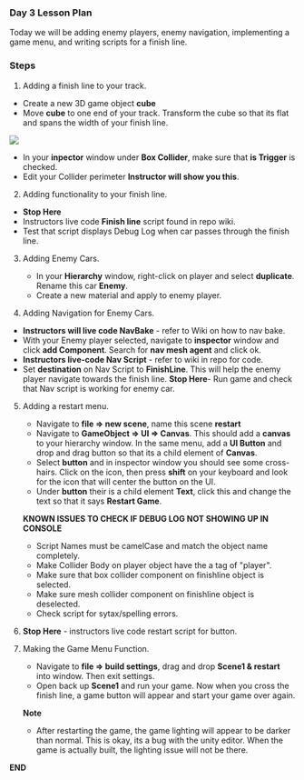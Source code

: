 ### Day 3 Lesson Plan

Today we will be adding enemy players, enemy navigation, implementing a game menu, and writing scripts for a finish line.

### Steps

1. Adding a finish line to your track.
  - Create a new 3D game object **cube**
  - Move **cube** to one end of your track. Transform the cube so that its flat and spans the width of your finish line.
  
 ![](http://i.imgur.com/KyEA159.png)
 - In your **inpector** window under **Box Collider**, make sure that **is Trigger** is checked.
 - Edit your Collider perimeter **Instructor will show you this**.
 
2. Adding functionality to your finish line.
 - **Stop Here** 
 - Instructors live code **Finish line** script found in repo wiki. 
 - Test that script displays Debug Log when car passes through the finish line.
 
 3. Adding Enemy Cars.
    - In your **Hierarchy** window, right-click on player and select **duplicate**. Rename this car **Enemy**.
    - Create a new material and apply to enemy player.
    
 4. Adding Navigation for Enemy Cars.
  - **Instructors will live code NavBake** - refer to Wiki on how to nav bake.
  - With your Enemy player selected, navigate to **inspector** window and click **add Component**. Search for **nav mesh agent** and click ok.
  - **Instructors live-code Nav Script** - refer to wiki in repo for code.
  - Set **destination** on Nav Script to **FinishLine**. This will help the enemy player navigate towards the finish line.
  **Stop Here**- Run game and check that Nav script is working for enemy car.
  
 5. Adding a restart menu. 
    - Navigate to **file => new scene**, name this scene **restart**
    - Navigate to **GameObject => UI => Canvas**. This should add a **canvas** to your hierarchy window. In the same menu, add a **UI Button** and drop and drag button so that its a child element of **Canvas**.
    - Select **button** and in inspector window you should see some cross-hairs. Click on the icon, then press **shift** on your keyboard and look for the icon that will center the button on the UI.
    - Under **button** their is a child element **Text**, click this and change the text so that it says **Restart Game**.
    
    **KNOWN ISSUES TO CHECK IF DEBUG LOG NOT SHOWING UP IN CONSOLE**
      - Script Names must be camelCase and match the object name completely.
      - Make Collider Body on player object have the a tag of "player".
      - Make sure that box collider component on finishline object is selected.
      - Make sure mesh collider component on finishline object is deselected.
      - Check script for sytax/spelling errors.
 
 6. **Stop Here** - instructors live code restart script for button.
 
 7. Making the Game Menu Function.
    - Navigate to **file => build settings**, drag and drop **Scene1 & restart** into window. Then exit settings.
    - Open back up **Scene1** and run your game. Now when you cross the finish line, a game button will appear and start your game over again.
    
    **Note**
      - After restarting the game, the game lighting will appear to be darker than normal. This is okay, its a bug with the unity editor. When the game is actually built, the lighting issue will not be there.
 
 **END**
